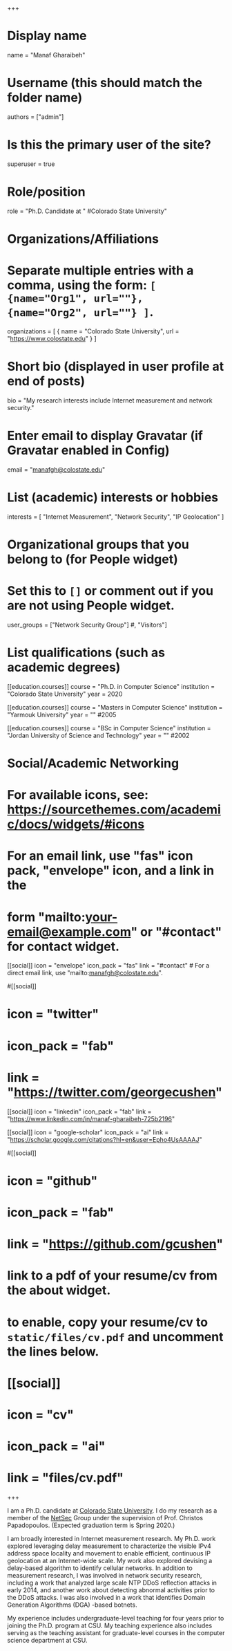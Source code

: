 +++
# Display name
name = "Manaf Gharaibeh"

# Username (this should match the folder name)
authors = ["admin"]

# Is this the primary user of the site?
superuser = true

# Role/position
role = "Ph.D. Candidate at " #Colorado State University"

# Organizations/Affiliations
#   Separate multiple entries with a comma, using the form: `[ {name="Org1", url=""}, {name="Org2", url=""} ]`.
organizations = [ { name = "Colorado State University", url = "https://www.colostate.edu" } ]

# Short bio (displayed in user profile at end of posts)
bio = "My research interests include Internet measurement and network security."

# Enter email to display Gravatar (if Gravatar enabled in Config)
email = "manafgh@colostate.edu"

# List (academic) interests or hobbies
interests = [
  "Internet Measurement",
  "Network Security",
  "IP Geolocation"
]

# Organizational groups that you belong to (for People widget)
#   Set this to `[]` or comment out if you are not using People widget.
user_groups = ["Network Security Group"] 
#, "Visitors"]

# List qualifications (such as academic degrees)
[[education.courses]]
  course = "Ph.D. in Computer Science"
  institution = "Colorado State University"
  year = 2020

[[education.courses]]
  course = "Masters in Computer Science"
  institution = "Yarmouk University"
  year = "" #2005

[[education.courses]]
  course = "BSc in Computer Science"
  institution = "Jordan University of Science and Technology"
  year = "" #2002

# Social/Academic Networking
# For available icons, see: https://sourcethemes.com/academic/docs/widgets/#icons
#   For an email link, use "fas" icon pack, "envelope" icon, and a link in the
#   form "mailto:your-email@example.com" or "#contact" for contact widget.

[[social]]
  icon = "envelope"
  icon_pack = "fas"
  link = "#contact"  # For a direct email link, use "mailto:manafgh@colostate.edu".

#[[social]]
#  icon = "twitter"
#  icon_pack = "fab"
#  link = "https://twitter.com/georgecushen"


[[social]]
  icon = "linkedin"
  icon_pack = "fab"
  link = "https://www.linkedin.com/in/manaf-gharaibeh-725b2196"

[[social]]
  icon = "google-scholar"
  icon_pack = "ai"
  link = "https://scholar.google.com/citations?hl=en&user=Epho4UsAAAAJ"

#[[social]]
#  icon = "github"
#  icon_pack = "fab"
#  link = "https://github.com/gcushen"

# link to a pdf of your resume/cv from the about widget.
# to enable, copy your resume/cv to `static/files/cv.pdf` and uncomment the lines below.
# [[social]]
#   icon = "cv"
#   icon_pack = "ai"
#   link = "files/cv.pdf"

+++

I am a Ph.D. candidate at [Colorado State
University](https://www.colostate.edu). I do my research as a member of the
[NetSec](https://www.netsec.colostate.edu/) Group under the supervision of
Prof. Christos Papadopoulos. (Expected graduation term is Spring 2020.)

I am broadly interested in Internet measurement research.  My Ph.D. work explored
leveraging delay measurement to characterize the visible IPv4 address space
locality and movement to enable efficient, continuous IP geolocation at an
Internet-wide scale. My work also explored devising a delay-based algorithm to
identify cellular networks.  In addition to measurement research, I was
involved in network security research, including a work that analyzed
large scale NTP DDoS reflection attacks in early 2014, and another work about
detecting abnormal activities prior to the DDoS attacks. I was also involved in
a work that identifies Domain Generation Algorithms (DGA) -based botnets.

My experience includes undergraduate-level teaching for four years prior to
joining the Ph.D. program at CSU.  My teaching experience also includes
serving as the teaching assistant for graduate-level courses in the computer
science department at CSU.
